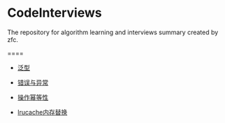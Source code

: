 # CodeInterviews

The repository for algorithm learning and interviews summary created by zfc.

====

- [泛型](/notebook/java/泛型.md)

- [错误与异常](/notebook/java/错误与异常.md)

- [操作幂等性](/notebook/database/幂等性.md)

- [lrucache内存替换](/notebook/LruCache/Lru.md)
